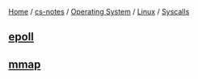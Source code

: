 [Home](https://mengxianbin.github.io) /
[cs-notes](https://mengxianbin.github.io/cs-notes/site) /
[Operating System](https://mengxianbin.github.io/cs-notes/site/Operating%20System) /
[Linux](https://mengxianbin.github.io/cs-notes/site/Operating%20System/Linux) /
[Syscalls](https://mengxianbin.github.io/cs-notes/site/Operating%20System/Linux/Syscalls)

## [epoll](https://mengxianbin.github.io/cs-notes/site/Operating%20System/Linux/Syscalls/epoll)

## [mmap](https://mengxianbin.github.io/cs-notes/site/Operating%20System/Linux/Syscalls/mmap)
